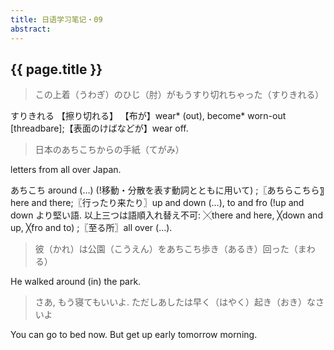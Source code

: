 ```yaml
---
title: 日语学习笔记・09
abstract: 
---
```


## {{ page.title }}

> この上着（うわぎ）のひじ（肘）がもうすり切れちゃった（すりきれる）

すりきれる 【擦り切れる】
【布が】wear* (out), become* worn-out [threadbare];【表面のけばなどが】wear off.

> 日本のあちこちからの手紙（てがみ）

letters from all over Japan.

あちこち
around (…) (!移動・分散を表す動詞とともに用いて) ;〖あちらこちら〗here and there;〖行ったり来たり〗up and down (…), to and fro (!up and down より堅い語. 以上三つは語順入れ替え不可: ╳there and here, ╳down and up, ╳fro and to) ;〖至る所〗all over (…).

> 彼（かれ）は公園（こうえん）をあちこち歩き（あるき）回った（まわる）

He walked around (in) the park.

> さあ, もう寝てもいいよ. ただしあしたは早く（はやく）起き（おき）なさいよ

You can go to bed now. But get up early tomorrow morning.



